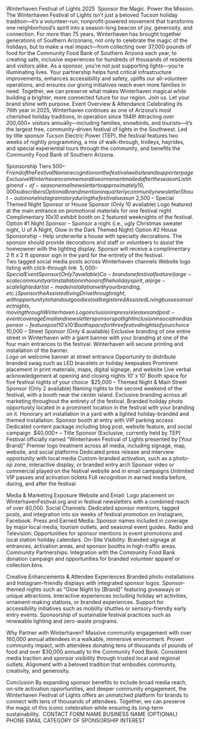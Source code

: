 Winterhaven Festival of Lights 2025  Sponsor the Magic. Power the Mission.
The Winterhaven Festival of Lights isn’t just a beloved Tucson holiday tradition—it’s a volunteer-run, nonprofit-powered movement that transforms one neighborhood’s spirit into a season-long beacon of joy, generosity, and connection. For more than 75 years, Winterhaven has brought together generations of Southern Arizonans, not only to celebrate the magic of the holidays, but to make a real impact—from collecting over 37,000 pounds of food for the Community Food Bank of Southern Arizona each year, to creating safe, inclusive experiences for hundreds of thousands of residents and visitors alike.
As a sponsor, you’re not just supporting lights—you’re illuminating lives. Your partnership helps fund critical infrastructure improvements, enhances accessibility and safety, uplifts our all-volunteer operations, and ensures our giving initiatives reach even more families in need. Together, we can preserve what makes Winterhaven magical while building a brighter, more connected future for our region.
Join us. Let your brand shine with purpose.
Event Overview & Attendance
Celebrating its 76th year in 2025, Winterhaven continues as one of Arizona’s most cherished holiday traditions, in operation since 1949!
Attracting over 200,000+ visitors annually—including families, snowbirds, and tourists—it’s the largest free, community-driven festival of lights in the Southwest.
Led by title sponsor Tucson Electric Power (TEP), the festival features two weeks of nightly programming, a mix of walk-through, trolleys, hayrides, and special experiential tours through the community, and benefits the Community Food Bank of Southern Arizona.

Sponsorship Tiers
$500 – Friend of the Festival
Name recognition on the festival website and supporter page
Exclusive Winterhaven commemorative ornament mailed after the season
Listing in end-of-season email newsletter to approximately 10,000 subscribers
Optional brand mention in quarterly community newsletter
Shout-out on one Instagram story during the festival season
 $2,500 – Special Themed Night Sponsor or House Sponsor (Only 10 available)
Logo featured at the main entrance on promotional materials for one festival night
Complimentary 10x10 exhibit booth on 2 featured weeknights of the festival.  
Option #1 Night Sponsor – Sponsor a night (i.e., ugly Christmas sweater night, U of A Night, Glow in the Dark Themed Night)
Option #2 House Sponsorship – Help underwrite a house with specialty decorations.  The sponsor should provide decorations and staff or volunteers to assist the homeowner with the lighting display.  Sponsor will receive a complimentary 2 ft x 2 ft sponsor sign in the yard for the entirety of the festival.  
Two tagged social media posts across Winterhaven channels
Website logo listing with click-through link
 $5,000 – Special Event Sponsor (Only 7 available)
Co-brand one festival feature (large-scale community art installation in honor of the holiday spirit, a large-scale lighted artist-made installation with your branding, etc.)
Sponsor the Assisted living Drive through night, with opportunity to hand out goodies to all registered Assisted Living busses on select nights, moving through Winterhaven.  
Logo inclusion in press releases and post-event coverage
Email and newsletter sponsor spotlight
Inclusion in social media sponsor-feature post
10‘ x 10’ Booth space for three festival nights of your choice
 $10,000 – Street Sponsor (Only 4 available)
Exclusive branding of one entire street in Winterhaven with a giant banner with your branding at one of the four main entrances to the festival.  Winterhaven will secure printing and installation of the banner.  
Logo on welcome banner at street entrance
Opportunity to distribute branded swag such as LED bracelets or holiday keepsakes
Prominent placement in print materials, maps, digital signage, and website
Live verbal acknowledgement at opening and closing nights
10‘ x 10’ Booth space for five festival nights of your choice
 $25,000 – Themed Night & Main Street Sponsor (Only 2 available)
Naming rights to the second weekend of the festival, with a booth near the center island.  
Exclusive branding across all marketing throughout the entirety of the festival.
Branded holiday photo opportunity located in a prominent location in the festival with your branding on it.  
Honorary art installation in a yard with a lighted holiday-branded and themed installation.  
Sponsor booth at entry with VIP parking access
Dedicated content package including blog post, website feature, and social campaign
 $40,000+ – Title Sponsor (Exclusive, currently held by TEP)
Festival officially named “Winterhaven Festival of Lights presented by [Your Brand]”
Premier logo treatment across all media, including signage, map, website, and social platforms
Dedicated press release and interview opportunity with local media
Custom-branded activation, such as a photo-op zone, interactive display, or branded entry arch
Sponsor video or commercial played on the festival website and in email campaigns
Unlimited VIP passes and activation tickets
Full recognition in earned media before, during, and after the festival

Media & Marketing Exposure
Website and Email: Logo placement on WinterhavenFestival.org and in festival newsletters with a combined reach of over 40,000.
Social Channels: Dedicated sponsor mentions, tagged posts, and integration into six weeks of festival promotion on Instagram, Facebook.
Press and Earned Media: Sponsor names included in coverage by major local media, tourism outlets, and seasonal event guides.
Radio and Television: Opportunities for sponsor mentions in event promotions and local station holiday calendars.
On-Site Visibility: Branded signage at entrances, activation areas, and sponsor booths in high-traffic areas.
Community Partnerships: Integration with the Community Food Bank donation campaign and opportunities for branded volunteer apparel or collection bins.

Creative Enhancements & Attendee Experiences
Branded photo installations and Instagram-friendly displays with integrated sponsor logos.
Sponsor-themed nights such as “Glow Night by [Brand]” featuring giveaways or unique attractions.
Interactive experiences including holiday art activities, ornament-making stations, or branded experiences.
Support for accessibility initiatives such as mobility shuttles or sensory-friendly early entry events.
Sponsorship of sustainable festival practices such as renewable lighting and zero-waste programs.

Why Partner with Winterhaven?
Massive community engagement with over 160,000 annual attendees in a walkable, immersive environment.
Proven community impact, with attendees donating tens of thousands of pounds of food and over $30,000 annually to the Community Food Bank.
Consistent media traction and sponsor visibility through trusted local and regional outlets.
Alignment with a beloved tradition that embodies community, creativity, and generosity.

Conclusion
By expanding sponsor benefits to include broad media reach, on-site activation opportunities, and deeper community engagement, the Winterhaven Festival of Lights offers an unmatched platform for brands to connect with tens of thousands of attendees. Together, we can preserve the magic of this iconic celebration while ensuring its long-term sustainability.  CONTACT FORM NAME BUSINESS NAME (OPTIONAL) PHONE EMAIL CATEGORY OF SPONSORSHIP INTEREST
